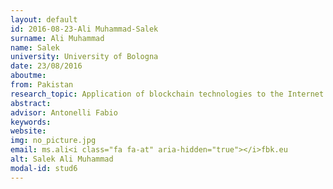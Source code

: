 ```yaml
---
layout: default 
id: 2016-08-23-Ali Muhammad-Salek
surname: Ali Muhammad
name: Salek
university: University of Bologna
date: 23/08/2016
aboutme: 
from: Pakistan
research_topic: Application of blockchain technologies to the Internet of Things
abstract: 
advisor: Antonelli Fabio 
keywords: 
website: 
img: no_picture.jpg
email: ms.ali<i class="fa fa-at" aria-hidden="true"></i>fbk.eu
alt: Salek Ali Muhammad
modal-id: stud6
---
```

